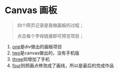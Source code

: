 # Canvas 画板

>四个网页记录是我做画板的过程；
> 
> 点击每个字母链接即可预览项目；

1. [one](one.html)是div做出的画板项目
2. [two](two.html)是canvas做出的，没有手机版
3. [three](three.html)则增加了手机
4. [four](four.html)则把画点修改成了画线，所以是最后的完成作品
